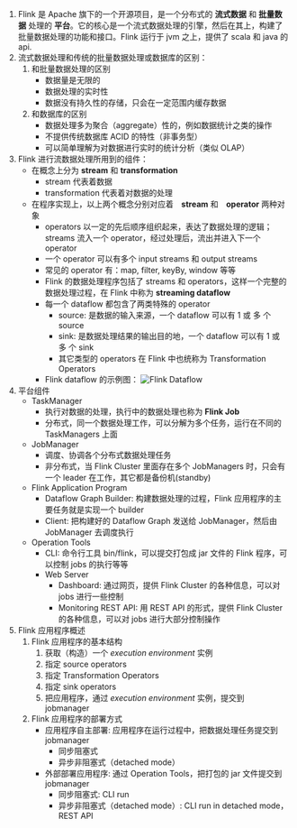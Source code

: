 1. Flink 是 Apache 旗下的一个开源项目，是一个分布式的 **流式数据** 和 **批量数据** 处理的 **平台**。它的核心是一个流式数据处理的引擎，然后在其上，构建了批量数据处理的功能和接口。Flink 运行于 jvm 之上，提供了 scala 和 java 的 api.
2. 流式数据处理和传统的批量数据处理或数据库的区别：
    1. 和批量数据处理的区别
        * 数据量是无限的
        * 数据处理的实时性
        * 数据没有持久性的存储，只会在一定范围内缓存数据
    2. 和数据库的区别
        * 数据处理多为聚合（aggregate）性的，例如数据统计之类的操作
        * 不提供传统数据库 ACID 的特性（非事务型）
        * 可以简单理解为对数据进行实时的统计分析（类似 OLAP）
3. Flink 进行流数据处理所用到的组件：
    * 在概念上分为 **stream** 和  **transformation**
        * stream 代表着数据
        * transformation 代表着对数据的处理
    * 在程序实现上，以上两个概念分别对应着　**stream** 和　**operator** 两种对象
        * operators 以一定的先后顺序组织起来，表达了数据处理的逻辑； streams 流入一个 operator，经过处理后，流出并进入下一个 operator
        * 一个 operator 可以有多个 input streams 和 output streams
        * 常见的 operator 有：map, filter, keyBy, window 等等
        * Flink 的数据处理程序包括了 streams 和 operators，这样一个完整的数据处理过程，在 Flink 中称为 **streaming dataflow**
        * 每一个 dataflow 都包含了两类特殊的 operator
            - source: 是数据的输入来源，一个 dataflow 可以有 1 或 多 个 source
            - sink: 是数据处理结果的输出目的地，一个 dataflow 可以有 1 或 多 个 sink
            - 其它类型的 operators 在 Flink 中也统称为 Transformation Operators
        * Flink dataflow 的示例图： ![Flink Dataflow](https://ci.apache.org/projects/flink/flink-docs-release-1.3/fig/program_dataflow.svg)
4. 平台组件
    * TaskManager
        - 执行对数据的处理，执行中的数据处理也称为 **Flink Job**
        - 分布式，同一个数据处理工作，可以分解为多个任务，运行在不同的 TaskManagers 上面
    * JobManager
        - 调度、协调各个分布式数据处理任务
        - 非分布式，当 Flink Cluster 里面存在多个 JobManagers 时，只会有一个 leader 在工作，其它都是备份机(standby)
    * Flink Application Program
        - Dataflow Graph Builder: 构建数据处理的过程，Flink 应用程序的主要任务就是实现一个 builder
        - Client: 把构建好的 Dataflow Graph 发送给 JobManager，然后由 JobManager 去调度执行
    * Operation Tools
        - CLI: 命令行工具 bin/flink，可以提交打包成 jar 文件的 Flink 程序，可以控制 jobs 的执行等等
        - Web Server
            * Dashboard: 通过网页，提供 Flink Cluster 的各种信息，可以对 jobs 进行一些控制
            * Monitoring REST API: 用 REST API 的形式，提供 Flink Cluster 的各种信息，可以对 jobs 进行大部分控制操作
5. Flink 应用程序概述
    1. Flink 应用程序的基本结构
        1. 获取（构造）一个 *execution environment* 实例
        2. 指定 source operators
        3. 指定 Transformation Operators
        4. 指定 sink operators
        5. 把应用程序，通过 *execution environment* 实例，提交到 jobmanager
    2. Flink 应用程序的部署方式
        * 应用程序自主部署: 应用程序在运行过程中，把数据处理任务提交到 jobmanager
            * 同步阻塞式
            * 异步非阻塞式（detached mode）
        * 外部部署应用程序: 通过 Operation Tools，把打包的 jar 文件提交到 jobmanager
            * 同步阻塞式: CLI run
            * 异步非阻塞式（detached mode）: CLI run in detached mode，REST API
